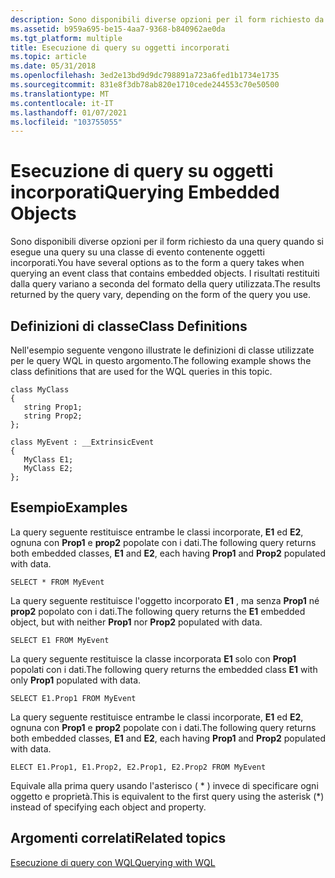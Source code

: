 ```yaml
---
description: Sono disponibili diverse opzioni per il form richiesto da una query quando si esegue una query su una classe di evento contenente oggetti incorporati. I risultati restituiti dalla query variano a seconda del formato della query utilizzata.
ms.assetid: b959a695-be15-4aa7-9368-b840962ae0da
ms.tgt_platform: multiple
title: Esecuzione di query su oggetti incorporati
ms.topic: article
ms.date: 05/31/2018
ms.openlocfilehash: 3ed2e13bd9d9dc798891a723a6fed1b1734e1735
ms.sourcegitcommit: 831e8f3db78ab820e1710cede244553c70e50500
ms.translationtype: MT
ms.contentlocale: it-IT
ms.lasthandoff: 01/07/2021
ms.locfileid: "103755055"
---
```

# <a name="querying-embedded-objects"></a><span data-ttu-id="cec2f-104">Esecuzione di query su oggetti incorporati</span><span class="sxs-lookup"><span data-stu-id="cec2f-104">Querying Embedded Objects</span></span>

<span data-ttu-id="cec2f-105">Sono disponibili diverse opzioni per il form richiesto da una query quando si esegue una query su una classe di evento contenente oggetti incorporati.</span><span class="sxs-lookup"><span data-stu-id="cec2f-105">You have several options as to the form a query takes when querying an event class that contains embedded objects.</span></span> <span data-ttu-id="cec2f-106">I risultati restituiti dalla query variano a seconda del formato della query utilizzata.</span><span class="sxs-lookup"><span data-stu-id="cec2f-106">The results returned by the query vary, depending on the form of the query you use.</span></span>

## <a name="class-definitions"></a><span data-ttu-id="cec2f-107">Definizioni di classe</span><span class="sxs-lookup"><span data-stu-id="cec2f-107">Class Definitions</span></span>

<span data-ttu-id="cec2f-108">Nell'esempio seguente vengono illustrate le definizioni di classe utilizzate per le query WQL in questo argomento.</span><span class="sxs-lookup"><span data-stu-id="cec2f-108">The following example shows the class definitions that are used for the WQL queries in this topic.</span></span>

``` syntax
class MyClass
{
   string Prop1;
   string Prop2;
};

class MyEvent : __ExtrinsicEvent
{
   MyClass E1;
   MyClass E2;
};
```

## <a name="examples"></a><span data-ttu-id="cec2f-109">Esempio</span><span class="sxs-lookup"><span data-stu-id="cec2f-109">Examples</span></span>

<span data-ttu-id="cec2f-110">La query seguente restituisce entrambe le classi incorporate, **E1** ed **E2**, ognuna con **Prop1** e **prop2** popolate con i dati.</span><span class="sxs-lookup"><span data-stu-id="cec2f-110">The following query returns both embedded classes, **E1** and **E2**, each having **Prop1** and **Prop2** populated with data.</span></span>

`SELECT * FROM MyEvent`

<span data-ttu-id="cec2f-111">La query seguente restituisce l'oggetto incorporato **E1** , ma senza **Prop1** né **prop2** popolato con i dati.</span><span class="sxs-lookup"><span data-stu-id="cec2f-111">The following query returns the **E1** embedded object, but with neither **Prop1** nor **Prop2** populated with data.</span></span>

`SELECT E1 FROM MyEvent`

<span data-ttu-id="cec2f-112">La query seguente restituisce la classe incorporata **E1** solo con **Prop1** popolati con i dati.</span><span class="sxs-lookup"><span data-stu-id="cec2f-112">The following query returns the embedded class **E1** with only **Prop1** populated with data.</span></span>

`SELECT E1.Prop1 FROM MyEvent`

<span data-ttu-id="cec2f-113">La query seguente restituisce entrambe le classi incorporate, **E1** ed **E2**, ognuna con **Prop1** e **prop2** popolate con i dati.</span><span class="sxs-lookup"><span data-stu-id="cec2f-113">The following query returns both embedded classes, **E1** and **E2**, each having **Prop1** and **Prop2** populated with data.</span></span>

`ELECT E1.Prop1, E1.Prop2, E2.Prop1, E2.Prop2 FROM MyEvent`

<span data-ttu-id="cec2f-114">Equivale alla prima query usando l'asterisco ( \* ) invece di specificare ogni oggetto e proprietà.</span><span class="sxs-lookup"><span data-stu-id="cec2f-114">This is equivalent to the first query using the asterisk (\*) instead of specifying each object and property.</span></span>

## <a name="related-topics"></a><span data-ttu-id="cec2f-115">Argomenti correlati</span><span class="sxs-lookup"><span data-stu-id="cec2f-115">Related topics</span></span>

<dl> <dt>

[<span data-ttu-id="cec2f-116">Esecuzione di query con WQL</span><span class="sxs-lookup"><span data-stu-id="cec2f-116">Querying with WQL</span></span>](querying-with-wql.md)
</dt> </dl>

 

 




